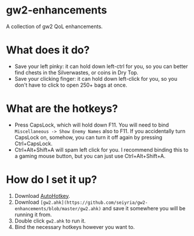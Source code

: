 # gw2-enhancements
A collection of gw2 QoL enhancements.

# What does it do?

* Save your left pinky: it can hold down left-ctrl for you, so you can better find chests in the Silverwastes, or coins in Dry Top.
* Save your clicking finger: it can hold down left-click for you, so you don't have to click to open 250+ bags at once.

# What are the hotkeys?
* Press CapsLock, which will hold down F11. You will need to bind `Miscellaneous -> Show Enemy Names` also to F11. If you accidentally turn CapsLock on, somehow, you can turn it off again by pressing Ctrl+CapsLock.
* Ctrl+Alt+Shift+A will spam left click for you. I recommend binding this to a gaming mouse button, but you can just use Ctrl+Alt+Shift+A.

# How do I set it up?

1. Download [AutoHotkey](https://autohotkey.com/download/ahk-install.exe).
2. Download `[gw2.ahk](https://github.com/seiyria/gw2-enhancements/blob/master/gw2.ahk)` and save it somewhere you will be running it from.
3. Double click `gw2.ahk` to run it.
4. Bind the necessary hotkeys however you want to.

